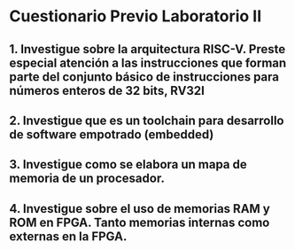 # Cuestionario Previo Laboratorio II

##  1.  Investigue sobre la arquitectura RISC-V. Preste especial atención a las instrucciones que forman parte del conjunto básico de instrucciones para números enteros de 32 bits, RV32I

## 2. Investigue que es un toolchain para desarrollo de software empotrado (embedded)

## 3. Investigue como se elabora un mapa de memoria de un procesador.

## 4. Investigue sobre el uso de memorias RAM y ROM en FPGA. Tanto memorias internas como externas en la FPGA.
